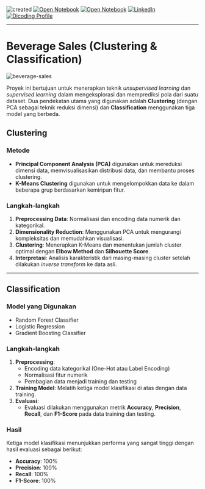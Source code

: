 ![created](https://img.shields.io/badge/created-12/04/2025-blue)
[![Open Notebook](https://img.shields.io/badge/Open_Notebook_Clustering!-blue?logo=jupyter)](/car-price-prediction/notebook.html)
[![Open Notebook](https://img.shields.io/badge/Open_Notebook_Classification!-blue?logo=jupyter)](/car-price-prediction/notebook.html)
<a href="https://www.linkedin.com/in/maulana-kavaldo/" target="_blank">
  <img src="https://img.shields.io/badge/LinkedIn-blue?logo=linkedin" alt="LinkedIn">
</a>
<a href="https://www.dicoding.com/users/mkavaldo/academies" target="_blank">
  <img src="https://img.shields.io/badge/Dicoding_Profile-blue?logo=browser" alt="Dicoding Profile">
</a>

---

# Beverage Sales (Clustering & Classification)

<!-- ![car-price-prediction-image](assets/car-price-prediction.webp) -->
![beverage-sales](https://github.com/user-attachments/assets/0e94870a-e6d5-4ad8-80a0-8b6d9f985b7b)


Proyek ini bertujuan untuk menerapkan teknik *unsupervised learning* dan *supervised learning* dalam mengeksplorasi dan memprediksi pola dari suatu dataset. Dua pendekatan utama yang digunakan adalah **Clustering** (dengan PCA sebagai teknik reduksi dimensi) dan **Classification** menggunakan tiga model yang berbeda.


## Clustering

### Metode
- **Principal Component Analysis (PCA)** digunakan untuk mereduksi dimensi data, memvisualisasikan distribusi data, dan membantu proses clustering.
- **K-Means Clustering** digunakan untuk mengelompokkan data ke dalam beberapa grup berdasarkan kemiripan fitur.

### Langkah-langkah
1. **Preprocessing Data**: Normalisasi dan encoding data numerik dan kategorikal.
2. **Dimensionality Reduction**: Menggunakan PCA untuk mengurangi kompleksitas dan memudahkan visualisasi.
3. **Clustering**: Menerapkan K-Means dan menentukan jumlah cluster optimal dengan **Elbow Method** dan **Silhouette Score**.
4. **Interpretasi**: Analisis karakteristik dari masing-masing cluster setelah dilakukan *inverse transform* ke data asli.

---

## Classification

### Model yang Digunakan
- Random Forest Classifier
- Logistic Regression
- Gradient Boosting Classifier

### Langkah-langkah
1. **Preprocessing**: 
   - Encoding data kategorikal (One-Hot atau Label Encoding)
   - Normalisasi fitur numerik
   - Pembagian data menjadi training dan testing
2. **Training Model**: Melatih ketiga model klasifikasi di atas dengan data training.
3. **Evaluasi**:
   - Evaluasi dilakukan menggunakan metrik **Accuracy**, **Precision**, **Recall**, dan **F1-Score** pada data training dan testing.

### Hasil
Ketiga model klasifikasi menunjukkan performa yang sangat tinggi dengan hasil evaluasi sebagai berikut:

- **Accuracy**: 100%
- **Precision**: 100%
- **Recall**: 100%
- **F1-Score**: 100%


